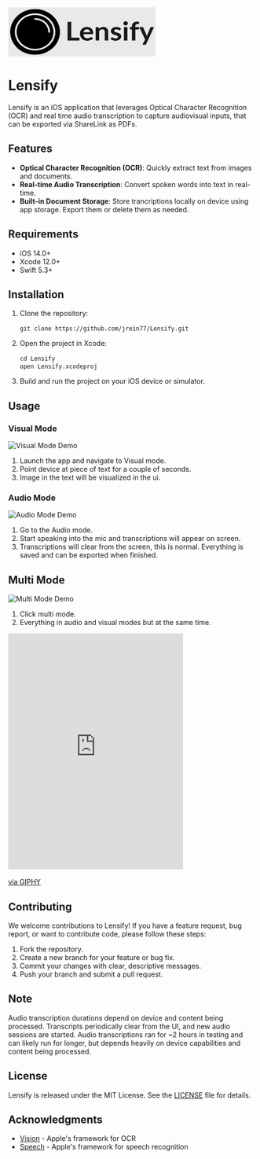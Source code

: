 <img src="./AppStoreLogo.png" alt="Lensify App Logo" width="300" height="100">

# Lensify
Lensify is an iOS application that leverages Optical Character Recognition (OCR) and real time audio transcription to capture audiovisual inputs, that can be exported via ShareLink as PDFs. 


## Features

- **Optical Character Recognition (OCR)**: Quickly extract text from images and documents.
- **Real-time Audio Transcription**: Convert spoken words into text in real-time.
- **Built-in Document Storage**: Store trancriptions locally on device using app storage. Export them or delete them as needed. 

## Requirements

- iOS 14.0+
- Xcode 12.0+
- Swift 5.3+

## Installation

1. Clone the repository:
   ```
   git clone https://github.com/jrein77/Lensify.git
   ```
2. Open the project in Xcode:
   ```
   cd Lensify
   open Lensify.xcodeproj
   ```
3. Build and run the project on your iOS device or simulator.

## Usage

### Visual Mode

![Visual Mode Demo](assets/visual_mode.gif)

1. Launch the app and navigate to Visual mode.
2. Point device at piece of text for a couple of seconds. 
3. Image in the text will be visualized in the ui. 

### Audio Mode

![Audio Mode Demo](assets/audio_mode.gif)

1. Go to the Audio mode.
2. Start speaking into the mic and transcriptions will appear on screen.
3. Transcriptions will clear from the screen, this is normal. Everything is saved and can be exported when finished.

## Multi Mode

![Multi Mode Demo](assets/multi_mode.gif)

1. Click multi mode. 
2. Everything in audio and visual modes but at the same time.

<iframe src="https://giphy.com/embed/8I7tBfozPvoMqaoxJb" width="356" height="480" style="" frameBorder="0" class="giphy-embed" allowFullScreen></iframe><p><a href="https://giphy.com/gifs/8I7tBfozPvoMqaoxJb">via GIPHY</a></p>

## Contributing

We welcome contributions to Lensify! If you have a feature request, bug report, or want to contribute code, please follow these steps:

1. Fork the repository.
2. Create a new branch for your feature or bug fix.
3. Commit your changes with clear, descriptive messages.
4. Push your branch and submit a pull request.

## Note

Audio transcription durations depend on device and content being processed. Transcripts periodically clear from the UI, and new audio sessions are started. Audio transcriptions ran for ~2 hours in testing and can likely run for longer, but depends heavily on device capabilities and content being processed. 

## License

Lensify is released under the MIT License. See the [LICENSE](LICENSE) file for details.

## Acknowledgments

- [Vision](https://developer.apple.com/documentation/vision) - Apple's framework for OCR
- [Speech](https://developer.apple.com/documentation/speech) - Apple's framework for speech recognition
